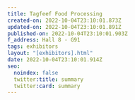 ```yaml
---
title: Tagfeef Food Processing
created-on: 2022-10-04T23:10:01.873Z
updated-on: 2022-10-04T23:10:01.891Z
published-on: 2022-10-04T23:10:01.903Z
f_address: Hall 8 - G91
tags: exhibitors
layout: "[exhibitors].html"
date: 2022-10-04T23:10:01.914Z
seo:
  noindex: false
  twitter:title: summary
  twitter:card: summary
---
```


